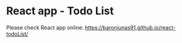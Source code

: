 # React app - Todo List

Please check React app online: https://baroniunas91.github.io/react-todoList/
